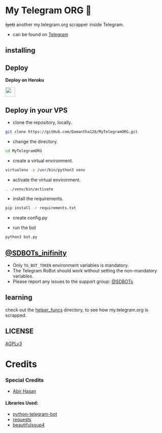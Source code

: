 # My Telegram ORG  🍑

~~(yet)~~ another my.telegram.org scrapper inside Telegram.

- can be found on [Telegram](https://telegram.dog/)

## installing

## Deploy 

<b>Deploy on Heroku</b>
<p align="left">
  <a href="https://heroku.com/deploy?template=https://github.com/Damantha126/MyTelegramORG">
     <img height="30px" src="https://img.shields.io/badge/Deploy%20To%20Heroku-blueviolet?style=for-the-badge&logo=heroku">
  </a>
</p>

## Deploy in your VPS
- clone the repository, locally.
```sh
git clone https://gitHub.com/Damantha126/MyTelegramORG.git
```

- change the directory.
```sh
cd MyTelegramORG
```

- create a virtual environment.
```sh
virtualenv -p /usr/bin/python3 venv
```

- activate the virtual environment.
```sh
. ./venv/bin/activate
```

- install the requirements.
```sh
pip install -r requirements.txt
```

- create config.py

- run the bot
```sh
python3 bot.py
```

## [@SDBOTs_inifinity](https://t.me/SDBOTs_inifinity)

- Only `TG_BOT_TOKEN` environment variables is mandatory.
- The Telegram RoBot should work without setting the non-mandatory variables.
- Please report any issues to the support group: [@SDBOTs](https://t.me/SDBOTz)


## learning

check out the [helper_funcs](https://github.com/Damantha126/MyTelegramORG/tree/master/helper_funcs) directory, to see how my.telegram.org is scrapped.

## LICENSE
[AGPLv3](https://github.com/Damantha126/MyTelegramORG/tree/master/LICENSE)

# Credits
### Special Credits 
  - [Abir Hasan](https://github.com/AbirHasan2005)

#### Libraries Used:
  - [python-telegram-bot](https://github.com/python-telegram-bot/python-telegram-bot)
  - [requests](https://github.com/psf/requests)
  - [beautifulsoup4](https://pypi.org/project/beautifulsoup4)

